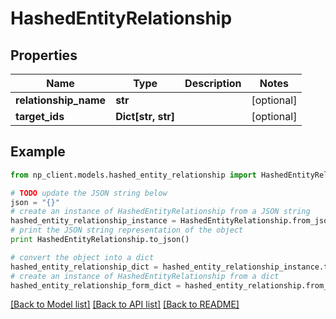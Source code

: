 # HashedEntityRelationship


## Properties
Name | Type | Description | Notes
------------ | ------------- | ------------- | -------------
**relationship_name** | **str** |  | [optional] 
**target_ids** | **Dict[str, str]** |  | [optional] 

## Example

```python
from np_client.models.hashed_entity_relationship import HashedEntityRelationship

# TODO update the JSON string below
json = "{}"
# create an instance of HashedEntityRelationship from a JSON string
hashed_entity_relationship_instance = HashedEntityRelationship.from_json(json)
# print the JSON string representation of the object
print HashedEntityRelationship.to_json()

# convert the object into a dict
hashed_entity_relationship_dict = hashed_entity_relationship_instance.to_dict()
# create an instance of HashedEntityRelationship from a dict
hashed_entity_relationship_form_dict = hashed_entity_relationship.from_dict(hashed_entity_relationship_dict)
```
[[Back to Model list]](../README.md#documentation-for-models) [[Back to API list]](../README.md#documentation-for-api-endpoints) [[Back to README]](../README.md)



